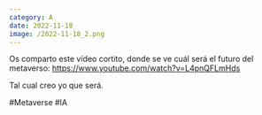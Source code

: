 ```yaml
--- 
category: A 
date: 2022-11-18 
image: /2022-11-18_2.png 
--- 
```


Os comparto este vídeo cortito, donde se ve cuál será el futuro del metaverso: https://www.youtube.com/watch?v=L4pnQFLmHds 

Tal cual creo yo que será. 

#Metaverse #IA